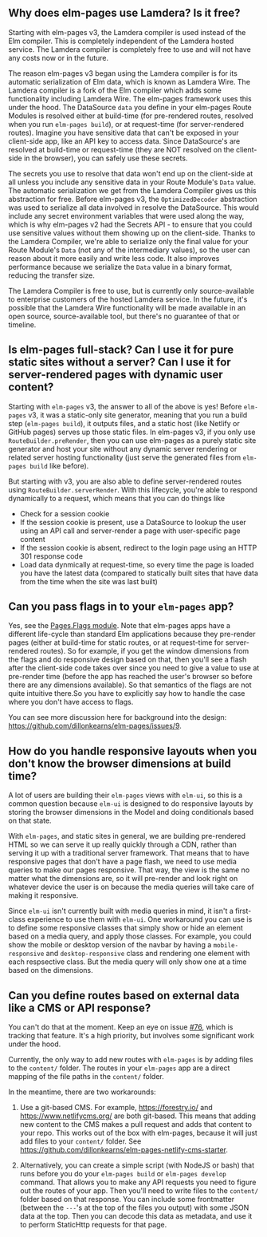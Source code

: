 ## Why does elm-pages use Lamdera? Is it free?

Starting with elm-pages v3, the Lamdera compiler is used instead of the Elm compiler. This is completely independent of the
Lamdera hosted service. The Lamdera compiler is completely free to use and will not have any costs now or in the future.

The reason elm-pages v3 began using the Lamdera compiler is for its automatic serialization of Elm data, which is known
as Lamdera Wire. The Lamdera compiler is a fork of the Elm compiler which adds some functionality including Lamdera Wire. The
elm-pages framework uses this under the hood. The DataSource `data` you define in your elm-pages Route Modules is resolved either at
build-time (for pre-rendered routes, resolved when you run `elm-pages build`), or at request-time (for server-rendered routes). Imagine you
have sensitive data that can't be exposed in your client-side app, like an API key to access data. Since DataSource's are resolved at build-time
or request-time (they are NOT resolved on the client-side in the browser), you can safely use these secrets.

The secrets you use to resolve that data won't end up on the client-side at all unless you include any sensitive data in your Route Module's `Data` value.
The automatic serialization we get from the Lamdera Compiler gives us this abstraction for free. Before elm-pages v3, the `OptimizedDecoder` abstraction
was used to serialize all data involved in resolve the DataSource. This would include any secret environment variables that were used along the way, which
is why elm-pages v2 had the Secrets API - to ensure that you could use sensitive values without them showing up on the client-side. Thanks to the Lamdera Compiler,
we're able to serialize only the final value for your Route Module's `Data` (not any of the intermediary values), so the user can reason about it more easily
and write less code. It also improves performance because we serialize the `Data` value in a binary format, reducing the transfer size.

The Lamdera Compiler is free to use, but is currently only source-available to enterprise customers of the hosted Lamdera service.
In the future, it's possible that the Lamdera Wire functionality will be made available in
an open source, source-available tool, but there's no guarantee of that or timeline.

## Is elm-pages full-stack? Can I use it for pure static sites without a server? Can I use it for server-rendered pages with dynamic user content?

Starting with `elm-pages` v3, the answer to all of the above is yes! Before `elm-pages` v3, it was a static-only site generator, meaning that you run
a build step (`elm-pages build`), it outputs files, and a static host (like Netlify or GitHub pages) serves up those static files. In elm-pages v3,
if you only use `RouteBuilder.preRender`, then you can use elm-pages as a purely static site generator and host your site without any dynamic server rendering
or related server hosting functionality (just serve the generated files from `elm-pages build` like before).

But starting with v3, you are also able to define server-rendered routes using `RouteBuilder.serverRender`. With this lifecycle, you're able to respond dynamically
to a request, which means that you can do things like

- Check for a session cookie
- If the session cookie is present, use a DataSource to lookup the user using an API call and server-render a page with user-specific page content
- If the session cookie is absent, redirect to the login page using an HTTP 301 response code
- Load data dynmically at request-time, so every time the page is loaded you have the latest data (compared to statically built sites that have data from the time when the site was last built)

## Can you pass flags in to your `elm-pages` app?

Yes, see the [Pages.Flags module](https://package.elm-lang.org/packages/dillonkearns/elm-pages/latest/Pages-Flags). Note that elm-pages apps have a different life-cycle than standard Elm applications because they pre-render pages (either at build-time for static routes, or at request-time for server-rendered routes). So for example, if you get the window dimensions from the flags and do responsive design based on that, then you'll see a flash after the client-side code takes over since you need to give a value to use at pre-render time (before the app has reached the user's browser so before there are any dimensions available). So that semantics of the flags are not quite intuitive there.So you have to explicitly say how to handle the case where you don't have access to flags.

You can see more discussion here for background into the design: https://github.com/dillonkearns/elm-pages/issues/9.

## How do you handle responsive layouts when you don't know the browser dimensions at build time?

A lot of users are building their `elm-pages` views with `elm-ui`, so this is a common question because
`elm-ui` is designed to do responsive layouts by storing the browser dimensions in the Model and
doing conditionals based on that state.

With `elm-pages`, and static sites in general, we are building pre-rendered HTML so we can serve it up
really quickly through a CDN, rather than serving it up with a traditional server framework. That means
that to have responsive pages that don't have a page flash, we need to use media queries to make our pages responsive.
That way, the view is the same no matter what the dimensions are, so it will pre-render and look right on whatever
device the user is on because the media queries will take care of making it responsive.

Since `elm-ui` isn't currently built with media queries in mind, it isn't a first-class experience to use them with
`elm-ui`. One workaround you can use is to define some responsive classes that simply show or hide an element based on
a media query, and apply those classes. For example, you could show the mobile or desktop version of the navbar
by having a `mobile-responsive` and `desktop-responsive` class and rendering one element with each respsective class.
But the media query will only show one at a time based on the dimensions.

## Can you define routes based on external data like a CMS or API response?

You can't do that at the moment. Keep an eye on issue [#76](https://github.com/dillonkearns/elm-pages/issues/76), which is tracking that feature. It's a high priority, but involves some significant work under the hood.

Currently, the only way to add new routes with `elm-pages` is by adding files to the `content/` folder. The routes in your `elm-pages` app are a direct mapping of the file paths in the `content/` folder.

In the meantime, there are two workarounds:

1. Use a git-based CMS. For example, https://forestry.io/ and https://www.netlifycms.org/ are both git-based. This means that adding new content to the CMS makes a pull request and adds that content to your repo. This works out of the box with elm-pages, because it will just add files to your `content/` folder. See https://github.com/dillonkearns/elm-pages-netlify-cms-starter.

2. Alternatively, you can create a simple script (with NodeJS or bash) that runs before you do your `elm-pages build` or `elm-pages develop` command. That allows you to make any API requests you need to figure out the routes of your app. Then you'll need to write files to the `content/` folder based on that response. You can include some frontmatter (between the `---`'s at the top of the files you output) with some JSON data at the top. Then you can decode this data as metadata, and use it to perform StaticHttp requests for that page.
